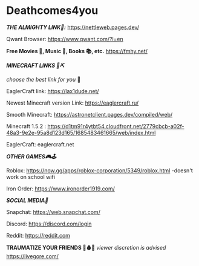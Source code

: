 # Deathcomes4you


**_THE ALMIGHTY LINK🥇:_** https://nettleweb.pages.dev/



Qwant Browser: https://www.qwant.com/?l=en

**Free Movies 🎥, Music 🎵, Books 📚, etc.** https://fmhy.net/


***MINECRAFT LINKS 🧱⛏***

_choose the best link for you_ 🙂

EaglerCraft link: https://lax1dude.net/

Newest Minecraft version Link: https://eaglercraft.ru/

 Smooth Minecraft: https://astronetclient.pages.dev/compiled/web/  
 
Minecraft 1.5.2 : https://d1tm91r4ytbt54.cloudfront.net/2779cbcb-a02f-48a3-9e2e-95a8d123d165/1685483461665/web/index.html

EaglerCraft: eaglercraft.net

***OTHER GAMES🎮🕹***

Roblox: https://now.gg/apps/roblox-corporation/5349/roblox.html -doesn't work on school wifi

Iron Order: https://www.ironorder1919.com/

***SOCIAL MEDIA📱***

Snapchat: https://web.snapchat.com/

Discord: https://discord.com/login

Reddit: https://reddit.com

**TRAUMATIZE YOUR FRIENDS 🔪🩸😈** _viewer discretion is advised_  https://livegore.com/


